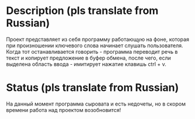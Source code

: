 # Description (pls translate from Russian)

Проект представляет из себя программу работающую на фоне, которая при произношении ключевого слова начинает слушать пользователя. Когда тот останавливается говорить - программа переводит речь в текст и копирует предложение в буфер обмена, после  чего, если выделена область ввода - имитирует нажатие клавишь ctrl + v.

# Status (pls translate from Russian)

На данный момент программа сыровата и есть недочеты, но в скором времени работа над проектом возобновится!
